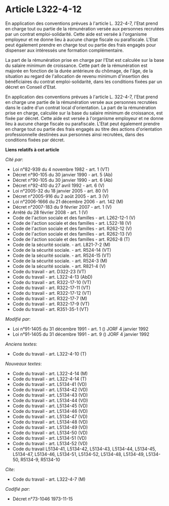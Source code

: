 # Article L322-4-12

En application des conventions prévues à l'article L. 322-4-7, l'Etat prend en charge tout ou partie de la rémunération
versée aux personnes recrutées par un contrat emploi-solidarité. Cette aide est versée à l'organisme employeur et ne donne
lieu à aucune charge fiscale ou parafiscale. L'Etat peut également prendre en charge tout ou partie des frais engagés pour
dispenser aux intéressés une formation complémentaire.

La part de la rémunération prise en charge par l'Etat est calculée sur la base du salaire minimum de croissance. Cette part
de la rémunération est majorée en fonction de la durée antérieure du chômage, de l'âge, de la situation au regard de
l'allocation de revenu minimum d'insertion des bénéficiaires du contrat emploi-solidarité, dans les conditions fixées par un
décret en Conseil d'Etat.

En application des conventions prévues à l'article L. 322-4-7, l'Etat prend en charge une partie de la rémunération versée
aux personnes recrutées dans le cadre d'un contrat local d'orientation. La part de la rémunération prise en charge, calculée
sur la base du salaire minimum de croissance, est fixée par décret. Cette aide est versée à l'organisme employeur et ne donne
lieu à aucune charge fiscale ou parafiscale. L'Etat peut également prendre en charge tout ou partie des frais engagés au
titre des actions d'orientation professionnelle destinées aux personnes ainsi recrutées, dans des conditions fixées par
décret.

**Liens relatifs à cet article**

_Cité par_:

  - Loi n°82-939 du 4 novembre 1982 - art. 1 (VT)
  - Décret n°90-105 du 30 janvier 1990 - art. 5 (Ab)
  - Décret n°90-105 du 30 janvier 1990 - art. 6 (Ab)
  - Décret n°92-410 du 27 avril 1992 - art. 6 (V)
  - Loi n°2005-32 du 18 janvier 2005 - art. 80 (V)
  - Décret n°2005-916 du 2 août 2005 - art. 3 (V)
  - Loi n°2006-1666 du 21 décembre 2006 - art. 142 (M)
  - Décret n°2007-183 du 9 février 2007 - art. 1 (V)
  - Arrêté du 28 février 2008 - art. 1 (V)
  - Code de l'action sociale et des familles - art. L262-12-1 (V)
  - Code de l'action sociale et des familles - art. L522-18 (V)
  - Code de l'action sociale et des familles - art. R262-12 (V)
  - Code de l'action sociale et des familles - art. R262-13 (V)
  - Code de l'action sociale et des familles - art. R262-8 (T)
  - Code de la sécurité sociale. - art. L821-7-2 (M)
  - Code de la sécurité sociale. - art. R524-14 (VT)
  - Code de la sécurité sociale. - art. R524-15 (VT)
  - Code de la sécurité sociale. - art. R524-3 (M)
  - Code de la sécurité sociale. - art. R821-4 (V)
  - Code du travail - art. D322-23 (VT)
  - Code du travail - art. L322-4-13 (AbD)
  - Code du travail - art. R322-17-10 (VT)
  - Code du travail - art. R322-17-11 (VT)
  - Code du travail - art. R322-17-12 (VT)
  - Code du travail - art. R322-17-7 (M)
  - Code du travail - art. R322-17-9 (VT)
  - Code du travail - art. R351-35-1 (VT)

_Modifié par_:

  - Loi n°91-1405 du 31 décembre 1991 - art. 1 () JORF 4 janvier 1992
  - Loi n°91-1405 du 31 décembre 1991 - art. 9 () JORF 4 janvier 1992

_Anciens textes_:

  - Code du travail - art. L322-4-10 (T)

_Nouveaux textes_:

  - Code du travail - art. L322-4-14 (M)
  - Code du travail - art. L322-4-14 (T)
  - Code du travail - art. L5134-41 (VD)
  - Code du travail - art. L5134-42 (VD)
  - Code du travail - art. L5134-43 (VD)
  - Code du travail - art. L5134-44 (VD)
  - Code du travail - art. L5134-45 (VD)
  - Code du travail - art. L5134-46 (VD)
  - Code du travail - art. L5134-47 (VD)
  - Code du travail - art. L5134-48 (VD)
  - Code du travail - art. L5134-49 (VD)
  - Code du travail - art. L5134-50 (VD)
  - Code du travail - art. L5134-51 (VD)
  - Code du travail - art. L5134-52 (VD)
  - Code du travail L5134-41, L5134-42, L5134-43, L5134-44, L5134-45, L5134-47, L5134-46, L5134-51, L5134-52, L5134-48, L5134-49, L5134-50, R5134-9, R5134-10

_Cite_:

  - Code du travail - art. L322-4-7 (M)

_Codifié par_:

  - Décret n°73-1046 1973-11-15
